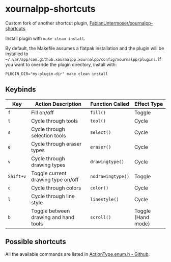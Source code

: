 # xournalpp-shortcuts

Custom fork of another shortcut plugin, [FabianUntermoser/xournalpp-shortcuts](https://gitlab.com/FabianUntermoser/xournalpp-shortcuts).

Install plugin with `make clean install`.

By default, the Makefile assumes a flatpak installation and the plugin will be installed to `~/.var/app/com.github.xournalpp.xournalpp/config/xournalpp/plugins`.
If you want to override the plugin directory, install with:

```
PLUGIN_DIR="my-plugin-dir" make clean install
```

## Keybinds

| Key         | Action Description                    | Function Called   | Effect Type       |
|-------------|----------------------------------------|-------------------|-------------------|
| `f`         | Fill on/off                            | `fill()`          | Toggle            |
| `t`         | Cycle through tools                    | `tool()`          | Cycle             |
| `s`         | Cycle through selection tools          | `select()`        | Cycle             |
| `e`         | Cycle through eraser types             | `eraser()`        | Cycle             |
| `v`         | Cycle through drawing types            | `drawingtype()`   | Cycle             |
| `Shift+v`   | Toggle current drawing type on/off     | `nodrawingtype()` | Toggle            |
| `c`         | Cycle through colors                   | `color()`         | Cycle             |
| `l`         | Cycle through line style               | `linestyle()`     | Cycle             |
| `b`         | Toggle between drawing and hand tools  | `scroll()`        | Toggle (Hand mode) |

## Possible shortcuts

All the available commands are listed in [ActionType.enum.h - Github](https://github.com/xournalpp/xournalpp/blob/release-1.2/src/core/enums/ActionType.enum.h).
